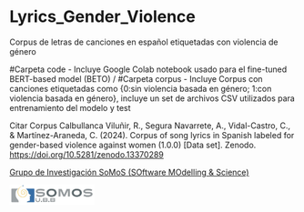 # Lyrics_Gender_Violence
Corpus de letras de canciones en español etiquetadas con violencia de género

#Carpeta code - Incluye Google Colab notebook usado para el fine-tuned BERT-based model (BETO) /
#Carpeta corpus - Incluye Corpus con canciones etiquetadas como {0:sin violencia basada en género; 1:con violencia basada en género}, incluye un set de archivos CSV utilizados para entrenamiento del modelo y test

Citar Corpus
Calbullanca Viluñir, R., Segura Navarrete, A., Vidal-Castro, C., & Martínez-Araneda, C. (2024). Corpus of song lyrics in Spanish labeled for gender-based violence against women (1.0.0) [Data set]. Zenodo. https://doi.org/10.5281/zenodo.13370289

 

[Grupo de Investigación SoMoS (SOftware MOdelling & Science)](https://dsi.face.ubiobio.cl/somos/)

<img src="./images/somos_ubb.jpeg" width="150px" /> 
